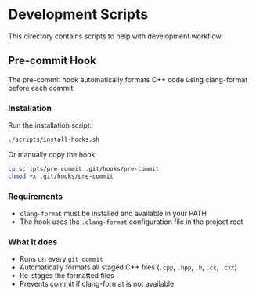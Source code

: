 ﻿# Development Scripts

This directory contains scripts to help with development workflow.

## Pre-commit Hook

The pre-commit hook automatically formats C++ code using clang-format before each commit.

### Installation

Run the installation script:
```bash
./scripts/install-hooks.sh
```

Or manually copy the hook:
```bash
cp scripts/pre-commit .git/hooks/pre-commit
chmod +x .git/hooks/pre-commit
```

### Requirements

- `clang-format` must be installed and available in your PATH
- The hook uses the `.clang-format` configuration file in the project root

### What it does

- Runs on every `git commit`
- Automatically formats all staged C++ files (`.cpp`, `.hpp`, `.h`, `.cc`, `.cxx`)
- Re-stages the formatted files
- Prevents commit if clang-format is not available
